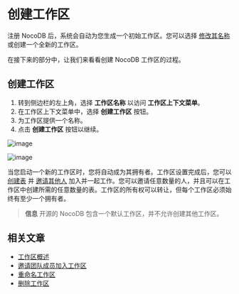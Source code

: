 # 创建工作区

注册 NocoDB 后，系统会自动为您生成一个初始工作区。您可以选择 [修改其名称](https://docs.nocodb.com/workspaces/actions-on-workspace#rename-workspace) 或创建一个全新的工作区。

在接下来的部分中，让我们来看看创建 NocoDB 工作区的过程。

## 创建工作区 [](https://docs.nocodb.com/getting-started/self-hosted/installation/aws-ecs/#create-a-workspace "直接链接到创建工作区")

1. 转到侧边栏的左上角，选择 **工作区名称** 以访问 **工作区上下文菜单**。
2. 在工作区上下文菜单中，选择 **创建工作区** 按钮。
3. 为工作区提供一个名称。
4. 点击 **创建工作区** 按钮以继续。

![image](https://docs.nocodb.com/assets/images/workspace-create-1847b5a89de49a838a9ca1808e3ad934.png)

![image](https://docs.nocodb.com/assets/images/workspace-create-2-b59c529fcc276d4b27996c2600b82420.png)

当您启动一个新的工作区时，您将自动成为其拥有者。工作区设置完成后，您可以 [创建表](https://docs.nocodb.com/tables/create-table) 并 [邀请其他人](https://docs.nocodb.com/workspaces/workspace-collaboration) 加入并一起工作。您可以邀请任意数量的人，并且可以在工作区中创建所需的任意数量的表。工作区的所有权可以转让，但每个工作区必须始终有至少一个拥有者。

> **信息**
> 开源的 NocoDB 包含一个默认工作区，并不允许创建其他工作区。

## 相关文章 [](https://docs.nocodb.com/getting-started/self-hosted/installation/aws-ecs/#related-articles "直接链接到相关文章")

- [工作区概述](https://docs.nocodb.com/workspaces/workspace-overview)
- [邀请团队成员加入工作区](https://docs.nocodb.com/workspaces/workspace-collaboration)
- [重命名工作区](https://docs.nocodb.com/workspaces/actions-on-workspace#rename-workspace)
- [删除工作区](https://docs.nocodb.com/workspaces/actions-on-workspace#delete-workspace)
